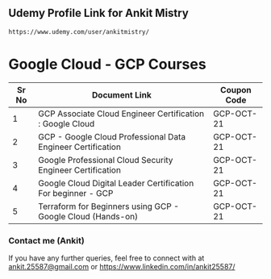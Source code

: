 ## Udemy Profile Link for Ankit Mistry

```sh
https://www.udemy.com/user/ankitmistry/
```

# Google Cloud - GCP Courses 

| Sr No | Document Link | Coupon Code |
| ------ | ------ | ------ |
| 1 |GCP Associate Cloud Engineer Certification : Google Cloud | GCP-OCT-21 | 
| 2 |GCP - Google Cloud Professional Data Engineer Certification| GCP-OCT-21 |
| 3 |Google Professional Cloud Security Engineer Certification | GCP-OCT-21 |
| 4 |Google Cloud Digital Leader Certification For beginner - GCP | GCP-OCT-21 |
| 5 |Terraform for Beginners using GCP - Google Cloud (Hands-on) | GCP-OCT-21 |

### Contact me (Ankit)
If you have any further queries, feel free to connect with at ankit.25587@gmail.com  or https://www.linkedin.com/in/ankit25587/
